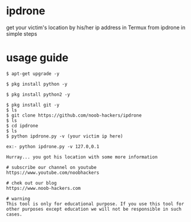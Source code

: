 # ipdrone
get your victim's location by his/her ip address in Termux from ipdrone
in simple steps 

# usage guide
```
$ apt-get upgrade -y
```
```
$ pkg install python -y 
```
```
$ pkg install python2 -y
```
```
$ pkg install git -y
$ ls
$ git clone https://github.com/noob-hackers/ipdrone
$ ls
$ cd ipdrone   
$ ls
$ python ipdrone.py -v (your victim ip here)

ex:- python ipdrone.py -v 127.0,0.1

Hurray... you got his location with some more information

# subscribe our channel on youtube
https://www.youtube.com/noobhackers

# chek out our blog 
https://www.noob-hackers.com

# warning
This tool is only for educational purpose. If you use this tool for other purposes except education we will not be responsible in such cases.
